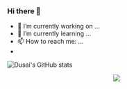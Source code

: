 ### Hi there 👋

- 🔭 I’m currently working on ...
- 🌱 I’m currently learning ...
- 📫 How to reach me: ...
- 


![Dusai's GitHub stats](https://github-readme-stats.vercel.app/api?username=kylinhx)
<!--START_SECTION:waka-->
<!--END_SECTION:waka-->
<div align="center"> <img src="https://github-readme-stats.vercel.app/api/top-langs/?username=kylinhx" /> </div>
